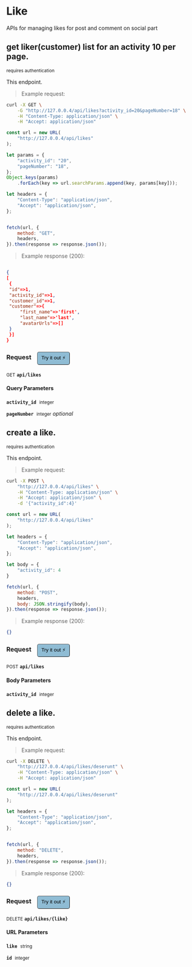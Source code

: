# Like   

APIs for managing  likes for post and comment on social part

## get liker(customer) list for an activity 10 per page.

<small class="badge badge-darkred">requires authentication</small>

This endpoint.

> Example request:

```bash
curl -X GET \
    -G "http://127.0.0.4/api/likes?activity_id=20&pageNumber=18" \
    -H "Content-Type: application/json" \
    -H "Accept: application/json"
```

```javascript
const url = new URL(
    "http://127.0.0.4/api/likes"
);

let params = {
    "activity_id": "20",
    "pageNumber": "18",
};
Object.keys(params)
    .forEach(key => url.searchParams.append(key, params[key]));

let headers = {
    "Content-Type": "application/json",
    "Accept": "application/json",
};


fetch(url, {
    method: "GET",
    headers,
}).then(response => response.json());
```


> Example response (200):

```json

{
[
 {
 "id"=>1,
 "activity_id"=>1,
 "customer_id"=>1,
 "customer"=>{
     "first_name"=>'first',
     "last_name"=>'last',
     "avatarUrls"=>[]
 }
 }]
}
```
<div id="execution-results-GETapi-likes" hidden>
    <blockquote>Received response<span id="execution-response-status-GETapi-likes"></span>:</blockquote>
    <pre class="json"><code id="execution-response-content-GETapi-likes"></code></pre>
</div>
<div id="execution-error-GETapi-likes" hidden>
    <blockquote>Request failed with error:</blockquote>
    <pre><code id="execution-error-message-GETapi-likes"></code></pre>
</div>
<form id="form-GETapi-likes" data-method="GET" data-path="api/likes" data-authed="1" data-hasfiles="0" data-headers='{"Content-Type":"application\/json","Accept":"application\/json"}' onsubmit="event.preventDefault(); executeTryOut('GETapi-likes', this);">
<h3>
    Request&nbsp;&nbsp;&nbsp;
        <button type="button" style="background-color: #8fbcd4; padding: 5px 10px; border-radius: 5px; border-width: thin;" id="btn-tryout-GETapi-likes" onclick="tryItOut('GETapi-likes');">Try it out ⚡</button>
    <button type="button" style="background-color: #c97a7e; padding: 5px 10px; border-radius: 5px; border-width: thin;" id="btn-canceltryout-GETapi-likes" onclick="cancelTryOut('GETapi-likes');" hidden>Cancel</button>&nbsp;&nbsp;
    <button type="submit" style="background-color: #6ac174; padding: 5px 10px; border-radius: 5px; border-width: thin;" id="btn-executetryout-GETapi-likes" hidden>Send Request 💥</button>
    </h3>
<p>
<small class="badge badge-green">GET</small>
 <b><code>api/likes</code></b>
</p>
<p>
<label id="auth-GETapi-likes" hidden>Authorization header: <b><code>Bearer </code></b><input type="text" name="Authorization" data-prefix="Bearer " data-endpoint="GETapi-likes" data-component="header"></label>
</p>
<h4 class="fancy-heading-panel"><b>Query Parameters</b></h4>
<p>
<b><code>activity_id</code></b>&nbsp;&nbsp;<small>integer</small>  &nbsp;
<input type="number" name="activity_id" data-endpoint="GETapi-likes" data-component="query" required  hidden>
<br>
</p>
<p>
<b><code>pageNumber</code></b>&nbsp;&nbsp;<small>integer</small>     <i>optional</i> &nbsp;
<input type="number" name="pageNumber" data-endpoint="GETapi-likes" data-component="query"  hidden>
<br>
</p>
</form>


## create a like.

<small class="badge badge-darkred">requires authentication</small>

This endpoint.

> Example request:

```bash
curl -X POST \
    "http://127.0.0.4/api/likes" \
    -H "Content-Type: application/json" \
    -H "Accept: application/json" \
    -d '{"activity_id":4}'

```

```javascript
const url = new URL(
    "http://127.0.0.4/api/likes"
);

let headers = {
    "Content-Type": "application/json",
    "Accept": "application/json",
};

let body = {
    "activity_id": 4
}

fetch(url, {
    method: "POST",
    headers,
    body: JSON.stringify(body),
}).then(response => response.json());
```


> Example response (200):

```json
{}
```
<div id="execution-results-POSTapi-likes" hidden>
    <blockquote>Received response<span id="execution-response-status-POSTapi-likes"></span>:</blockquote>
    <pre class="json"><code id="execution-response-content-POSTapi-likes"></code></pre>
</div>
<div id="execution-error-POSTapi-likes" hidden>
    <blockquote>Request failed with error:</blockquote>
    <pre><code id="execution-error-message-POSTapi-likes"></code></pre>
</div>
<form id="form-POSTapi-likes" data-method="POST" data-path="api/likes" data-authed="1" data-hasfiles="0" data-headers='{"Content-Type":"application\/json","Accept":"application\/json"}' onsubmit="event.preventDefault(); executeTryOut('POSTapi-likes', this);">
<h3>
    Request&nbsp;&nbsp;&nbsp;
        <button type="button" style="background-color: #8fbcd4; padding: 5px 10px; border-radius: 5px; border-width: thin;" id="btn-tryout-POSTapi-likes" onclick="tryItOut('POSTapi-likes');">Try it out ⚡</button>
    <button type="button" style="background-color: #c97a7e; padding: 5px 10px; border-radius: 5px; border-width: thin;" id="btn-canceltryout-POSTapi-likes" onclick="cancelTryOut('POSTapi-likes');" hidden>Cancel</button>&nbsp;&nbsp;
    <button type="submit" style="background-color: #6ac174; padding: 5px 10px; border-radius: 5px; border-width: thin;" id="btn-executetryout-POSTapi-likes" hidden>Send Request 💥</button>
    </h3>
<p>
<small class="badge badge-black">POST</small>
 <b><code>api/likes</code></b>
</p>
<p>
<label id="auth-POSTapi-likes" hidden>Authorization header: <b><code>Bearer </code></b><input type="text" name="Authorization" data-prefix="Bearer " data-endpoint="POSTapi-likes" data-component="header"></label>
</p>
<h4 class="fancy-heading-panel"><b>Body Parameters</b></h4>
<p>
<b><code>activity_id</code></b>&nbsp;&nbsp;<small>integer</small>  &nbsp;
<input type="number" name="activity_id" data-endpoint="POSTapi-likes" data-component="body" required  hidden>
<br>
</p>

</form>


## delete a like.

<small class="badge badge-darkred">requires authentication</small>

This endpoint.

> Example request:

```bash
curl -X DELETE \
    "http://127.0.0.4/api/likes/deserunt" \
    -H "Content-Type: application/json" \
    -H "Accept: application/json"
```

```javascript
const url = new URL(
    "http://127.0.0.4/api/likes/deserunt"
);

let headers = {
    "Content-Type": "application/json",
    "Accept": "application/json",
};


fetch(url, {
    method: "DELETE",
    headers,
}).then(response => response.json());
```


> Example response (200):

```json
{}
```
<div id="execution-results-DELETEapi-likes--like-" hidden>
    <blockquote>Received response<span id="execution-response-status-DELETEapi-likes--like-"></span>:</blockquote>
    <pre class="json"><code id="execution-response-content-DELETEapi-likes--like-"></code></pre>
</div>
<div id="execution-error-DELETEapi-likes--like-" hidden>
    <blockquote>Request failed with error:</blockquote>
    <pre><code id="execution-error-message-DELETEapi-likes--like-"></code></pre>
</div>
<form id="form-DELETEapi-likes--like-" data-method="DELETE" data-path="api/likes/{like}" data-authed="1" data-hasfiles="0" data-headers='{"Content-Type":"application\/json","Accept":"application\/json"}' onsubmit="event.preventDefault(); executeTryOut('DELETEapi-likes--like-', this);">
<h3>
    Request&nbsp;&nbsp;&nbsp;
        <button type="button" style="background-color: #8fbcd4; padding: 5px 10px; border-radius: 5px; border-width: thin;" id="btn-tryout-DELETEapi-likes--like-" onclick="tryItOut('DELETEapi-likes--like-');">Try it out ⚡</button>
    <button type="button" style="background-color: #c97a7e; padding: 5px 10px; border-radius: 5px; border-width: thin;" id="btn-canceltryout-DELETEapi-likes--like-" onclick="cancelTryOut('DELETEapi-likes--like-');" hidden>Cancel</button>&nbsp;&nbsp;
    <button type="submit" style="background-color: #6ac174; padding: 5px 10px; border-radius: 5px; border-width: thin;" id="btn-executetryout-DELETEapi-likes--like-" hidden>Send Request 💥</button>
    </h3>
<p>
<small class="badge badge-red">DELETE</small>
 <b><code>api/likes/{like}</code></b>
</p>
<p>
<label id="auth-DELETEapi-likes--like-" hidden>Authorization header: <b><code>Bearer </code></b><input type="text" name="Authorization" data-prefix="Bearer " data-endpoint="DELETEapi-likes--like-" data-component="header"></label>
</p>
<h4 class="fancy-heading-panel"><b>URL Parameters</b></h4>
<p>
<b><code>like</code></b>&nbsp;&nbsp;<small>string</small>  &nbsp;
<input type="text" name="like" data-endpoint="DELETEapi-likes--like-" data-component="url" required  hidden>
<br>
</p>
<p>
<b><code>id</code></b>&nbsp;&nbsp;<small>integer</small>  &nbsp;
<input type="number" name="id" data-endpoint="DELETEapi-likes--like-" data-component="url" required  hidden>
<br>
</p>
</form>



